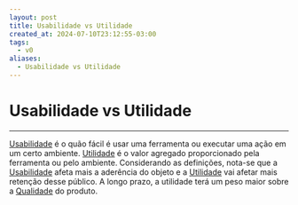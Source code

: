 ```yaml
---
layout: post
title: Usabilidade vs Utilidade
created_at: 2024-07-10T23:12:55-03:00
tags:
  - v0
aliases:
  - Usabilidade vs Utilidade
---
```

# Usabilidade vs Utilidade
---

[Usabilidade](2024-07-10-Usabilidade.md) é o quão fácil é usar uma ferramenta ou executar uma ação em um certo ambiente. [Utilidade](2024-07-10-Utilidade.md) é o valor agregado proporcionado pela ferramenta ou pelo ambiente. Considerando as definições, nota-se que a [Usabilidade](2024-07-10-Usabilidade.md) afeta mais a aderência do objeto e a [Utilidade](2024-07-10-Utilidade.md) vai afetar mais retenção desse público. A longo prazo, a utilidade terá um peso maior sobre a [Qualidade](2024-07-10-Qualidade.md) do produto. 